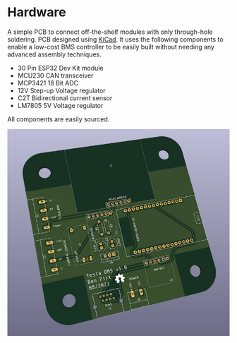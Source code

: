 # Hardware

A simple PCB to connect off-the-shelf modules with only through-hole soldering. PCB designed using [KiCad](https://www.kicad.org/). It uses the following components to enable a low-cost BMS controller to be easily built without needing any advanced assembly techniques.

- 30 Pin ESP32 Dev Kit module
- MCU230 CAN transceiver
- MCP3421 18 Bit ADC
- 12V Step-up Voltage regulator
- C2T Bidirectional current sensor
- LM7805 5V Voltage regulator

All components are easily sourced.

![PCB](./img/PCB.jpg)
